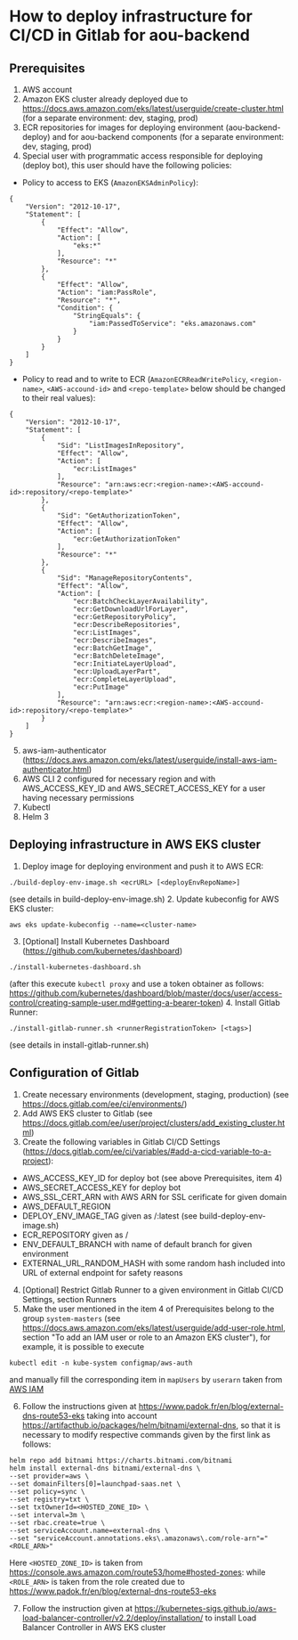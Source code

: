 # How to deploy infrastructure for CI/CD in Gitlab for aou-backend

## Prerequisites

1. AWS account 
2. Amazon EKS cluster already deployed due to https://docs.aws.amazon.com/eks/latest/userguide/create-cluster.html (for a separate environment: dev, staging, prod)
3. ECR repositories for images for deploying environment (aou-backend-deploy) and for aou-backend components (for a separate environment: dev, staging, prod)
4. Special user with programmatic access responsible for deploying (deploy bot), this user should have the following policies: 
 - Policy to access to EKS (`AmazonEKSAdminPolicy`):
```
{
    "Version": "2012-10-17",
    "Statement": [
        {
            "Effect": "Allow",
            "Action": [
                "eks:*"
            ],
            "Resource": "*"
        },
        {
            "Effect": "Allow",
            "Action": "iam:PassRole",
            "Resource": "*",
            "Condition": {
                "StringEquals": {
                    "iam:PassedToService": "eks.amazonaws.com"
                }
            }
        }
    ]
}
```
 - Policy to read and to write to ECR (`AmazonECRReadWritePolicy`, `<region-name>`, `<AWS-accound-id>` and `<repo-template>` below should be changed to their real values):
```
{
    "Version": "2012-10-17",
    "Statement": [
        {
            "Sid": "ListImagesInRepository",
            "Effect": "Allow",
            "Action": [
                "ecr:ListImages"
            ],
            "Resource": "arn:aws:ecr:<region-name>:<AWS-accound-id>:repository/<repo-template>"
        },
        {
            "Sid": "GetAuthorizationToken",
            "Effect": "Allow",
            "Action": [
                "ecr:GetAuthorizationToken"
            ],
            "Resource": "*"
        },
        {
            "Sid": "ManageRepositoryContents",
            "Effect": "Allow",
            "Action": [
                "ecr:BatchCheckLayerAvailability",
                "ecr:GetDownloadUrlForLayer",
                "ecr:GetRepositoryPolicy",
                "ecr:DescribeRepositories",
                "ecr:ListImages",
                "ecr:DescribeImages",
                "ecr:BatchGetImage",
                "ecr:BatchDeleteImage",
                "ecr:InitiateLayerUpload",
                "ecr:UploadLayerPart",
                "ecr:CompleteLayerUpload",
                "ecr:PutImage"
            ],
            "Resource": "arn:aws:ecr:<region-name>:<AWS-accound-id>:repository/<repo-template>"
        }
    ]
}
```
5. aws-iam-authenticator (https://docs.aws.amazon.com/eks/latest/userguide/install-aws-iam-authenticator.html)
6. AWS CLI 2 configured for necessary region and with AWS_ACCESS_KEY_ID and AWS_SECRET_ACCESS_KEY for a user having necessary permissions
7. Kubectl
8. Helm 3

## Deploying infrastructure in AWS EKS cluster

1. Deploy image for deploying environment and push it to AWS ECR:
```
./build-deploy-env-image.sh <ecrURL> [<deployEnvRepoName>]
```
(see details in build-deploy-env-image.sh)
2. Update kubeconfig for AWS EKS cluster:
```
aws eks update-kubeconfig --name=<cluster-name>
```
3. [Optional] Install Kubernetes Dashboard (https://github.com/kubernetes/dashboard) 
```
./install-kubernetes-dashboard.sh
```
(after this execute `kubectl proxy` and use a token obtainer as follows: https://github.com/kubernetes/dashboard/blob/master/docs/user/access-control/creating-sample-user.md#getting-a-bearer-token)
4. Install Gitlab Runner:
```
./install-gitlab-runner.sh <runnerRegistrationToken> [<tags>]
```
(see details in install-gitlab-runner.sh)

## Configuration of Gitlab

1. Create necessary environments (development, staging, production) (see https://docs.gitlab.com/ee/ci/environments/)
2. Add AWS EKS cluster to Gitlab (see https://docs.gitlab.com/ee/user/project/clusters/add_existing_cluster.html)
3. Create the following variables in Gitlab CI/CD Settings (https://docs.gitlab.com/ee/ci/variables/#add-a-cicd-variable-to-a-project):
 - AWS_ACCESS_KEY_ID for deploy bot (see above Prerequisites, item 4)
 - AWS_SECRET_ACCESS_KEY for deploy bot
 - AWS_SSL_CERT_ARN with AWS ARN for SSL cerificate for given domain
 - AWS_DEFAULT_REGION
 - DEPLOY_ENV_IMAGE_TAG given as <ecrURL>/<deployEnvRepoName>:latest (see build-deploy-env-image.sh)
 - ECR_REPOSITORY given as <ecrURL>/<repoForBackendImages>
 - ENV_DEFAULT_BRANCH with name of default branch for given environment
 - EXTERNAL_URL_RANDOM_HASH with some random hash included into URL of external endpoint for safety reasons
4. [Optional] Restrict Gitlab Runner to a given environment in Gitlab CI/CD Settings, section Runners
5. Make the user mentioned in the item 4 of Prerequisites belong to the group `system-masters` (see https://docs.aws.amazon.com/eks/latest/userguide/add-user-role.html,
section "To add an IAM user or role to an Amazon EKS cluster"), for example, it is possible to execute
```
kubectl edit -n kube-system configmap/aws-auth
```
and manually fill the corresponding item in `mapUsers` by `userarn` taken from [AWS IAM](https://console.aws.amazon.com/iam/home)

6. Follow the instructions given at https://www.padok.fr/en/blog/external-dns-route53-eks taking into account https://artifacthub.io/packages/helm/bitnami/external-dns, so that
it is necessary to modify respective commands given by the first link as follows:
```
helm repo add bitnami https://charts.bitnami.com/bitnami
helm install external-dns bitnami/external-dns \
--set provider=aws \
--set domainFilters[0]=launchpad-saas.net \
--set policy=sync \
--set registry=txt \
--set txtOwnerId=<HOSTED_ZONE_ID> \
--set interval=3m \
--set rbac.create=true \
--set serviceAccount.name=external-dns \
--set "serviceAccount.annotations.eks\.amazonaws\.com/role-arn"="<ROLE_ARN>"
```
Here `<HOSTED_ZONE_ID>` is taken from https://console.aws.amazon.com/route53/home#hosted-zones: while `<ROLE_ARN>` is taken from the role created due to https://www.padok.fr/en/blog/external-dns-route53-eks

7. Follow the instruction given at https://kubernetes-sigs.github.io/aws-load-balancer-controller/v2.2/deploy/installation/ to install Load Balancer Controller in AWS EKS cluster